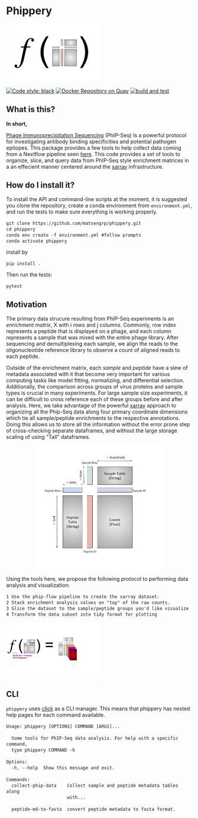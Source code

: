 # Phippery

<p>
  <img src="data/cartoons/Xarray_function.png" width="250">
</p>

[![Code style: black](https://img.shields.io/badge/code%20style-black-000000.svg)](https://github.com/psf/black)
[![Docker Repository on Quay](https://quay.io/repository/matsengrp/phippery/status "Docker Repository on Quay")](https://quay.io/repository/matsengrp/phippery)
[![build and test](https://github.com/matsengrp/phippery/workflows/build%20and%20test/badge.svg)](https://github.com/matsengrp/phippery/blob/master/.github/workflows/build-and-test.yaml)


## What is this?

**In short,**

[Phage Immunoprecipitation Sequencing](https://www.nature.com/articles/s41596-018-0025-6)
(PhIP-Seq)
Is a powerful protocol for investigating antibody binding specificities and potential pathogen epitopes.
This package provides a few tools to help collect data coming from a Nextflow pipeline seen
[here](https://github.com/matsengrp/phip-flow).
This code provides a set of tools to organize, slice, and query data from PhIP-Seq style enrichment matrices in
a an effecient manner centered around the [xarray](http://xarray.pydata.org/en/stable/) infrastructure.

## How do I install it?

To install the API and command-line scripts at the moment,
it is suggested you clone the repository, create a conda
environment from `environment.yml`, and run the tests to make
sure everything is working properly.

```
git clone https://github.com/matsengrp/phippery.git
cd phippery
conda env create -f environment.yml #follow prompts
conda activate phippery
```

install by
```
pip install .
```

Then run the tests:
```
pytest
```

## Motivation

The primary data strucure resulting from PhIP-Seq experiments is an _enrichment matrix_, X
with i rows and j columns. Commonly, row index represents a peptide that is displayed on a phage,
and each column represents a sample that was mixed with the entire phage library. After sequencing and
demultiplexing each sample, we align the reads to the oligonucleotide reference library to observe a
count of aligned reads to each peptide.

Outside of the enrichment matrix, each _sample_ and _peptide_
have a slew of metadata associated with it that become very important for various computing
tasks like model fitting, normalizing, and differential selection.
Additionally, the comparison across groups of virus proteins and sample types is crucial in many experiments.
For large sample size experiments, it can be difficult to cross reference each of these groups before and
after analysis. Here, we take advantage of the powerful [xarray](http://xarray.pydata.org/en/stable/)
approach to organizing all the Phip-Seq data along four primary coordinate dimensions which tie all
sample/peptide enrichments to the respective annotations. Doing this allows us to store all the
information without the error prone step of cross-checking separate dataframes, and without the
large storage scaling of using "Tall" dataframes.

<p align="center">
  <img src="data/cartoons/Xarray.png" width="350">
</p>

Using the tools here, we propose the following protocol to performing data analysis and visualization:

    1 Use the phip-flow pipeline to create the xarray dataset.
    2 Stack enrichment analysis values on "top" of the raw counts.
    3 Slice the dataset to the sample/peptide groups you'd like visualize
    4 Transform the data subset into tidy format for plotting

<p>
  <img src="data/cartoons/tables-layering.png" width="250">
</p>


## CLI

`phippery` uses
[click](https://click.palletsprojects.com/en/7.x/) as a CLI manager. This means
that phippery has nested help pages for each command available.

```
Usage: phippery [OPTIONS] COMMAND [ARGS]...

  Some tools for PhIP-Seq data analysis. For help with a specific command,
  type phippery COMMAND -h

Options:
  -h, --help  Show this message and exit.

Commands:
  collect-phip-data    Collect sample and peptide metadata tables along
                       with...

  peptide-md-to-fasta  convert peptide metadata to fasta format.
```

